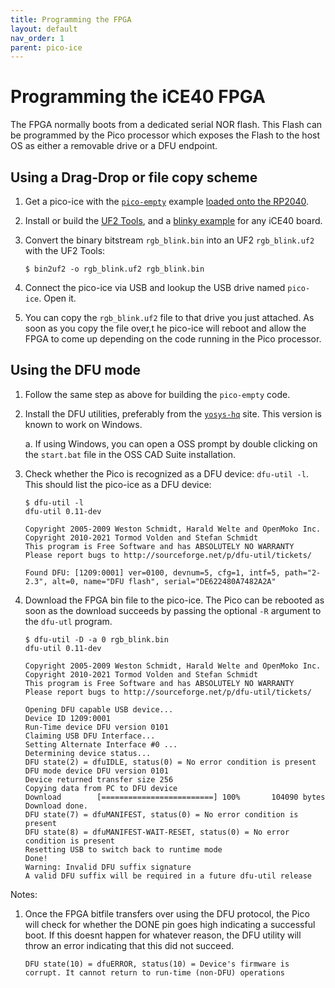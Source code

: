 ```yaml
---
title: Programming the FPGA
layout: default
nav_order: 1
parent: pico-ice
---
```


# Programming the iCE40 FPGA

The FPGA normally boots from a dedicated serial NOR flash.
This Flash can be programmed by the Pico processor which exposes the Flash to the host OS as either a removable drive or a DFU endpoint.

## Using a Drag-Drop or file copy scheme

1. Get a pico-ice with the [`pico-empty`](https://github.com/tinyvision-ai-inc/pico-ice-sdk/tree/main/example/pico-empty) example [loaded onto the RP2040](programming_the_mcu.html).

2. Install or build the [UF2 Tools](uf2_tools.html),
   and a [blinky example](https://github.com/tinyvision-ai-inc/UPduino-v3.0/blob/master/RTL/blink_led/rgb_blink.bin) for any iCE40 board.

3. Convert the binary bitstream `rgb_blink.bin` into an UF2 `rgb_blink.uf2` with the UF2 Tools:

    ```shell
    $ bin2uf2 -o rgb_blink.uf2 rgb_blink.bin
    ```

4. Connect the pico-ice via USB and lookup the USB drive named `pico-ice`. Open it.

5. You can copy the `rgb_blink.uf2` file to that drive you just attached.
   As soon as you copy the file over,t he pico-ice will reboot and allow the FPGA to come up depending on the code running in the Pico processor.

## Using the DFU mode

1. Follow the same step as above for building the `pico-empty` code.

2. Install the DFU utilities, preferably from the [`yosys-hq`](https://www.yosyshq.com/tabby-cad-datasheet) site. This version is known to work on Windows.

    a. If using Windows, you can open a OSS prompt by double clicking on the `start.bat` file in the OSS CAD Suite installation.

3. Check whether the Pico is recognized as a DFU device: `dfu-util -l`.
   This should list the pico-ice as a DFU device:

    ```shell
    $ dfu-util -l
    dfu-util 0.11-dev

    Copyright 2005-2009 Weston Schmidt, Harald Welte and OpenMoko Inc.
    Copyright 2010-2021 Tormod Volden and Stefan Schmidt
    This program is Free Software and has ABSOLUTELY NO WARRANTY
    Please report bugs to http://sourceforge.net/p/dfu-util/tickets/

    Found DFU: [1209:0001] ver=0100, devnum=5, cfg=1, intf=5, path="2-2.3", alt=0, name="DFU flash", serial="DE622480A7482A2A"
    ```

4. Download the FPGA bin file to the pico-ice.
   The Pico can be rebooted as soon as the download succeeds by passing the optional `-R` argument to the `dfu-utl` program.

    ```shell
    $ dfu-util -D -a 0 rgb_blink.bin
    dfu-util 0.11-dev

    Copyright 2005-2009 Weston Schmidt, Harald Welte and OpenMoko Inc.
    Copyright 2010-2021 Tormod Volden and Stefan Schmidt
    This program is Free Software and has ABSOLUTELY NO WARRANTY
    Please report bugs to http://sourceforge.net/p/dfu-util/tickets/

    Opening DFU capable USB device...
    Device ID 1209:0001
    Run-Time device DFU version 0101
    Claiming USB DFU Interface...
    Setting Alternate Interface #0 ...
    Determining device status...
    DFU state(2) = dfuIDLE, status(0) = No error condition is present
    DFU mode device DFU version 0101
    Device returned transfer size 256
    Copying data from PC to DFU device
    Download        [=========================] 100%       104090 bytes
    Download done.
    DFU state(7) = dfuMANIFEST, status(0) = No error condition is present
    DFU state(8) = dfuMANIFEST-WAIT-RESET, status(0) = No error condition is present
    Resetting USB to switch back to runtime mode
    Done!
    Warning: Invalid DFU suffix signature
    A valid DFU suffix will be required in a future dfu-util release
    ```

Notes:

1. Once the FPGA bitfile transfers over using the DFU protocol, the Pico will check for whether the DONE pin goes high indicating a successful boot. If this doesnt happen for whatever reason, the DFU utility will throw an error indicating that this did not succeed.

    ```
    DFU state(10) = dfuERROR, status(10) = Device's firmware is corrupt. It cannot return to run-time (non-DFU) operations
    ```
